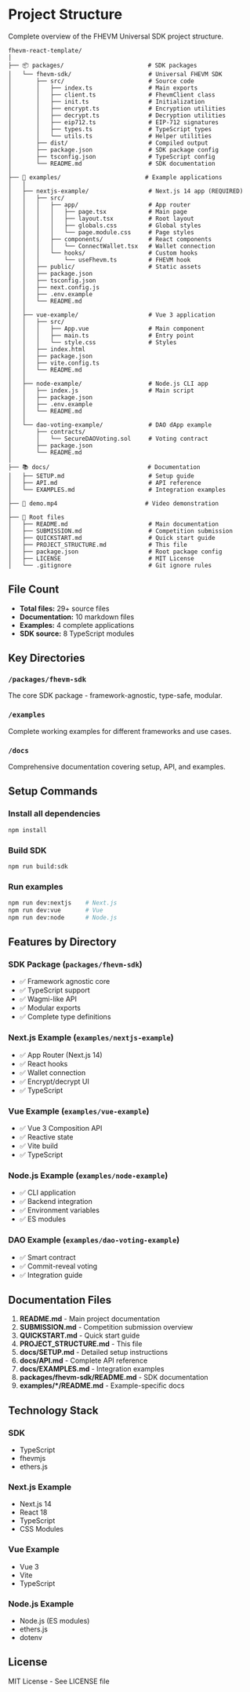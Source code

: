 # Project Structure

Complete overview of the FHEVM Universal SDK project structure.

```
fhevm-react-template/
│
├── 📦 packages/                        # SDK packages
│   └── fhevm-sdk/                      # Universal FHEVM SDK
│       ├── src/                        # Source code
│       │   ├── index.ts                # Main exports
│       │   ├── client.ts               # FhevmClient class
│       │   ├── init.ts                 # Initialization
│       │   ├── encrypt.ts              # Encryption utilities
│       │   ├── decrypt.ts              # Decryption utilities
│       │   ├── eip712.ts               # EIP-712 signatures
│       │   ├── types.ts                # TypeScript types
│       │   └── utils.ts                # Helper utilities
│       ├── dist/                       # Compiled output
│       ├── package.json                # SDK package config
│       ├── tsconfig.json               # TypeScript config
│       └── README.md                   # SDK documentation
│
├── 🎯 examples/                        # Example applications
│   │
│   ├── nextjs-example/                 # Next.js 14 app (REQUIRED)
│   │   ├── src/
│   │   │   ├── app/                    # App router
│   │   │   │   ├── page.tsx            # Main page
│   │   │   │   ├── layout.tsx          # Root layout
│   │   │   │   ├── globals.css         # Global styles
│   │   │   │   └── page.module.css     # Page styles
│   │   │   ├── components/             # React components
│   │   │   │   └── ConnectWallet.tsx   # Wallet connection
│   │   │   └── hooks/                  # Custom hooks
│   │   │       └── useFhevm.ts         # FHEVM hook
│   │   ├── public/                     # Static assets
│   │   ├── package.json
│   │   ├── tsconfig.json
│   │   ├── next.config.js
│   │   ├── .env.example
│   │   └── README.md
│   │
│   ├── vue-example/                    # Vue 3 application
│   │   ├── src/
│   │   │   ├── App.vue                 # Main component
│   │   │   ├── main.ts                 # Entry point
│   │   │   └── style.css               # Styles
│   │   ├── index.html
│   │   ├── package.json
│   │   ├── vite.config.ts
│   │   └── README.md
│   │
│   ├── node-example/                   # Node.js CLI app
│   │   ├── index.js                    # Main script
│   │   ├── package.json
│   │   ├── .env.example
│   │   └── README.md
│   │
│   └── dao-voting-example/             # DAO dApp example
│       ├── contracts/
│       │   └── SecureDAOVoting.sol     # Voting contract
│       ├── package.json
│       └── README.md
│
├── 📚 docs/                            # Documentation
│   ├── SETUP.md                        # Setup guide
│   ├── API.md                          # API reference
│   └── EXAMPLES.md                     # Integration examples
│
├── 🎥 demo.mp4                         # Video demonstration
│
├── 📄 Root files
│   ├── README.md                       # Main documentation
│   ├── SUBMISSION.md                   # Competition submission
│   ├── QUICKSTART.md                   # Quick start guide
│   ├── PROJECT_STRUCTURE.md            # This file
│   ├── package.json                    # Root package config
│   ├── LICENSE                         # MIT License
│   └── .gitignore                      # Git ignore rules
```

## File Count

- **Total files:** 29+ source files
- **Documentation:** 10 markdown files
- **Examples:** 4 complete applications
- **SDK source:** 8 TypeScript modules

## Key Directories

### `/packages/fhevm-sdk`
The core SDK package - framework-agnostic, type-safe, modular.

### `/examples`
Complete working examples for different frameworks and use cases.

### `/docs`
Comprehensive documentation covering setup, API, and examples.

## Setup Commands

### Install all dependencies
```bash
npm install
```

### Build SDK
```bash
npm run build:sdk
```

### Run examples
```bash
npm run dev:nextjs    # Next.js
npm run dev:vue       # Vue
npm run dev:node      # Node.js
```

## Features by Directory

### SDK Package (`packages/fhevm-sdk`)
- ✅ Framework agnostic core
- ✅ TypeScript support
- ✅ Wagmi-like API
- ✅ Modular exports
- ✅ Complete type definitions

### Next.js Example (`examples/nextjs-example`)
- ✅ App Router (Next.js 14)
- ✅ React hooks
- ✅ Wallet connection
- ✅ Encrypt/decrypt UI
- ✅ TypeScript

### Vue Example (`examples/vue-example`)
- ✅ Vue 3 Composition API
- ✅ Reactive state
- ✅ Vite build
- ✅ TypeScript

### Node.js Example (`examples/node-example`)
- ✅ CLI application
- ✅ Backend integration
- ✅ Environment variables
- ✅ ES modules

### DAO Example (`examples/dao-voting-example`)
- ✅ Smart contract
- ✅ Commit-reveal voting
- ✅ Integration guide

## Documentation Files

1. **README.md** - Main project documentation
2. **SUBMISSION.md** - Competition submission overview
3. **QUICKSTART.md** - Quick start guide
4. **PROJECT_STRUCTURE.md** - This file
5. **docs/SETUP.md** - Detailed setup instructions
6. **docs/API.md** - Complete API reference
7. **docs/EXAMPLES.md** - Integration examples
8. **packages/fhevm-sdk/README.md** - SDK documentation
9. **examples/*/README.md** - Example-specific docs

## Technology Stack

### SDK
- TypeScript
- fhevmjs
- ethers.js

### Next.js Example
- Next.js 14
- React 18
- TypeScript
- CSS Modules

### Vue Example
- Vue 3
- Vite
- TypeScript

### Node.js Example
- Node.js (ES modules)
- ethers.js
- dotenv

## License

MIT License - See LICENSE file
